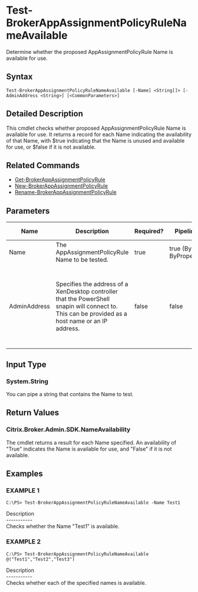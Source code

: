 ﻿# Test-BrokerAppAssignmentPolicyRuleNameAvailable

   Determine whether the proposed AppAssignmentPolicyRule Name is available for use.

## Syntax
```
Test-BrokerAppAssignmentPolicyRuleNameAvailable [-Name] <String[]> [-AdminAddress <String>] [<CommonParameters>]
```

## Detailed Description
   This cmdlet checks whether proposed AppAssignmentPolicyRule Name is available for use. It returns a record for each Name indicating the availability of that Name, with $true indicating that the Name is unused and available for use, or $false if it is not available.

## Related Commands
  * [Get-BrokerAppAssignmentPolicyRule](Get-BrokerAppAssignmentPolicyRule/)
  * [New-BrokerAppAssignmentPolicyRule](New-BrokerAppAssignmentPolicyRule/)
  * [Rename-BrokerAppAssignmentPolicyRule](Rename-BrokerAppAssignmentPolicyRule/)
## Parameters

| Name   | Description | Required? | Pipeline Input | Default Value |
| --- | --- | --- | --- | --- |
| Name | The AppAssignmentPolicyRule Name to be tested. | true | true (ByValue, ByPropertyName) |  |
| AdminAddress | Specifies the address of a XenDesktop controller that the PowerShell snapin will connect to. This can be provided as a host name or an IP address. | false | false | Localhost. Once a value is provided by any cmdlet, this value will become the default. |

## Input Type
### System.String
   You can pipe a string that contains the Name to test.
## Return Values
### Citrix.Broker.Admin.SDK.NameAvailability
   The cmdlet returns a result for each Name specified. An availability of "True" indicates the Name is available for use, and "False" if it is not available.
## Examples

### EXAMPLE 1
```
C:\PS> Test-BrokerAppAssignmentPolicyRuleNameAvailable -Name Test1
```
   Description<br>-----------<br>Checks whether the Name "Test1" is available.
### EXAMPLE 2
```
C:\PS> Test-BrokerAppAssignmentPolicyRuleNameAvailable @("Test1","Test2","Test3")
```
   Description<br>-----------<br>Checks whether each of the specified names is available.
